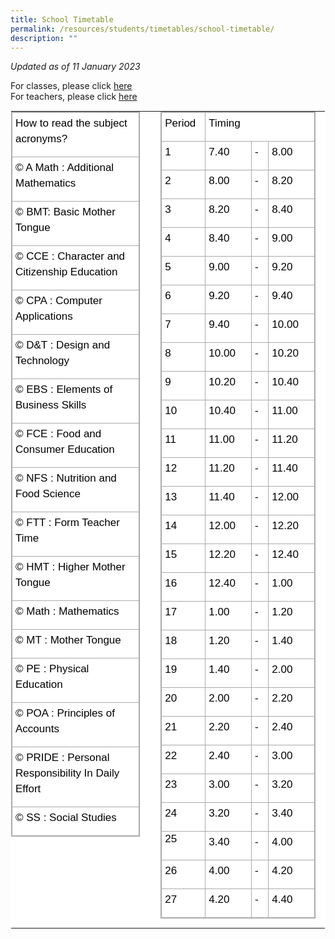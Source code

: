 ```yaml
---
title: School Timetable
permalink: /resources/students/timetables/school-timetable/
description: ""
---
```

_Updated as of 11 January 2023_

For classes, please click [here](https://drive.google.com/drive/folders/1yxPoY1T8elgA12x8oiZcZn9VeVB_kagY?usp=sharing)<br>
For teachers, please click [here](https://drive.google.com/drive/folders/1kN1DwWUNpRaKb7ypW-KAfMJCepOm776v?usp=share_link)

  

<table class="ives_tab_kosong ive_eobj_center" style="margin: auto; outline: 0px; padding: 0px; border-collapse: collapse; clear: both; border: 1px solid transparent; table-layout: fixed; color: rgb(0, 0, 0); font-family: Helvetica, sans-serif; font-size: 17px; font-style: normal; font-variant-ligatures: normal; font-variant-caps: normal; font-weight: 400; letter-spacing: normal; orphans: 2; text-align: left; text-transform: none; white-space: normal; widows: 2; word-spacing: 0px; -webkit-text-stroke-width: 0px; background-color: rgb(255, 255, 255); text-decoration-thickness: initial; text-decoration-style: initial; text-decoration-color: initial;"><tbody style="margin: 0px; outline: 0px; padding: 0px;"><tr style="margin: 0px; outline: 0px; padding: 0px;"><td width="400px" style="margin: 0px; outline: 0px; padding: 0px 15px 15px 0px; vertical-align: top;"><table class="iveo_table ives_tab_simple3 ive_eobj_center" style="margin: auto; outline: 0px; padding: 0px; border-collapse: collapse; clear: both; border: 1px solid rgb(170, 170, 170);"><tbody style="margin: 0px; outline: 0px; padding: 0px;"><tr style="margin: 0px; outline: 0px; padding: 0px;"><td style="margin: 0px; outline: 0px; padding: 0px 15px 15px 5px; text-align: left; vertical-align: top; border: 1px solid rgb(170, 170, 170);"><div style="margin: 0px; outline: 0px; padding: 5px 0px 0px; line-height: 24.99px; color: rgb(0, 0, 0); font-family: Helvetica, sans-serif; font-size: 17px; font-weight: 400;">How to read the subject acronyms?</div></td></tr><tr style="margin: 0px; outline: 0px; padding: 0px;"><td style="margin: 0px; outline: 0px; padding: 0px 15px 15px 5px; text-align: left; vertical-align: top; border: 1px solid rgb(170, 170, 170);"><div style="margin: 0px; outline: 0px; padding: 5px 0px 0px; line-height: 24.99px; color: rgb(0, 0, 0); font-family: Helvetica, sans-serif; font-size: 17px; font-weight: 400;">© A Math : Additional Mathematics</div></td></tr><tr style="margin: 0px; outline: 0px; padding: 0px;"><td style="margin: 0px; outline: 0px; padding: 0px 15px 15px 5px; text-align: left; vertical-align: top; border: 1px solid rgb(170, 170, 170);"><div style="margin: 0px; outline: 0px; padding: 5px 0px 0px; line-height: 24.99px; color: rgb(0, 0, 0); font-family: Helvetica, sans-serif; font-size: 17px; font-weight: 400;">© BMT: Basic Mother Tongue</div></td></tr><tr style="margin: 0px; outline: 0px; padding: 0px;"><td style="margin: 0px; outline: 0px; padding: 0px 15px 15px 5px; text-align: left; vertical-align: top; border: 1px solid rgb(170, 170, 170);"><div style="margin: 0px; outline: 0px; padding: 5px 0px 0px; line-height: 24.99px; color: rgb(0, 0, 0); font-family: Helvetica, sans-serif; font-size: 17px; font-weight: 400;">© CCE : Character and Citizenship Education</div></td></tr><tr style="margin: 0px; outline: 0px; padding: 0px;"><td style="margin: 0px; outline: 0px; padding: 0px 15px 15px 5px; text-align: left; vertical-align: top; border: 1px solid rgb(170, 170, 170);"><div style="margin: 0px; outline: 0px; padding: 5px 0px 0px; line-height: 24.99px; color: rgb(0, 0, 0); font-family: Helvetica, sans-serif; font-size: 17px; font-weight: 400;">© CPA : Computer Applications</div></td></tr><tr style="margin: 0px; outline: 0px; padding: 0px;"><td style="margin: 0px; outline: 0px; padding: 0px 15px 15px 5px; text-align: left; vertical-align: top; border: 1px solid rgb(170, 170, 170);"><div style="margin: 0px; outline: 0px; padding: 5px 0px 0px; line-height: 24.99px; color: rgb(0, 0, 0); font-family: Helvetica, sans-serif; font-size: 17px; font-weight: 400;">© D&amp;T : Design and Technology</div></td></tr><tr style="margin: 0px; outline: 0px; padding: 0px;"><td style="margin: 0px; outline: 0px; padding: 0px 15px 15px 5px; text-align: left; vertical-align: top; border: 1px solid rgb(170, 170, 170);"><div style="margin: 0px; outline: 0px; padding: 5px 0px 0px; line-height: 24.99px; color: rgb(0, 0, 0); font-family: Helvetica, sans-serif; font-size: 17px; font-weight: 400;">© EBS : Elements of Business Skills</div></td></tr><tr style="margin: 0px; outline: 0px; padding: 0px;"><td style="margin: 0px; outline: 0px; padding: 0px 15px 15px 5px; text-align: left; vertical-align: top; border: 1px solid rgb(170, 170, 170);"><div style="margin: 0px; outline: 0px; padding: 5px 0px 0px; line-height: 24.99px; color: rgb(0, 0, 0); font-family: Helvetica, sans-serif; font-size: 17px; font-weight: 400;">© FCE : Food and Consumer Education</div></td></tr><tr style="margin: 0px; outline: 0px; padding: 0px;"><td style="margin: 0px; outline: 0px; padding: 0px 15px 15px 5px; text-align: left; vertical-align: top; border: 1px solid rgb(170, 170, 170);"><div style="margin: 0px; outline: 0px; padding: 5px 0px 0px; line-height: 24.99px; color: rgb(0, 0, 0); font-family: Helvetica, sans-serif; font-size: 17px; font-weight: 400;">© NFS : Nutrition and Food Science</div></td></tr><tr style="margin: 0px; outline: 0px; padding: 0px;"><td style="margin: 0px; outline: 0px; padding: 0px 15px 15px 5px; text-align: left; vertical-align: top; border: 1px solid rgb(170, 170, 170);"><div style="margin: 0px; outline: 0px; padding: 5px 0px 0px; line-height: 24.99px; color: rgb(0, 0, 0); font-family: Helvetica, sans-serif; font-size: 17px; font-weight: 400;">© FTT : Form Teacher Time</div></td></tr><tr style="margin: 0px; outline: 0px; padding: 0px;"><td style="margin: 0px; outline: 0px; padding: 0px 15px 15px 5px; text-align: left; vertical-align: top; border: 1px solid rgb(170, 170, 170);"><div style="margin: 0px; outline: 0px; padding: 5px 0px 0px; line-height: 24.99px; color: rgb(0, 0, 0); font-family: Helvetica, sans-serif; font-size: 17px; font-weight: 400;">© HMT : Higher Mother Tongue</div></td></tr><tr style="margin: 0px; outline: 0px; padding: 0px;"><td style="margin: 0px; outline: 0px; padding: 0px 15px 15px 5px; text-align: left; vertical-align: top; border: 1px solid rgb(170, 170, 170);"><div style="margin: 0px; outline: 0px; padding: 5px 0px 0px; line-height: 24.99px; color: rgb(0, 0, 0); font-family: Helvetica, sans-serif; font-size: 17px; font-weight: 400;">© Math : Mathematics</div></td></tr><tr style="margin: 0px; outline: 0px; padding: 0px;"><td style="margin: 0px; outline: 0px; padding: 0px 15px 15px 5px; text-align: left; vertical-align: top; border: 1px solid rgb(170, 170, 170);"><div style="margin: 0px; outline: 0px; padding: 5px 0px 0px; line-height: 24.99px; color: rgb(0, 0, 0); font-family: Helvetica, sans-serif; font-size: 17px; font-weight: 400;">© MT : Mother Tongue</div></td></tr><tr style="margin: 0px; outline: 0px; padding: 0px;"><td style="margin: 0px; outline: 0px; padding: 0px 15px 15px 5px; text-align: left; vertical-align: top; border: 1px solid rgb(170, 170, 170);"><div style="margin: 0px; outline: 0px; padding: 5px 0px 0px; line-height: 24.99px; color: rgb(0, 0, 0); font-family: Helvetica, sans-serif; font-size: 17px; font-weight: 400;">© PE : Physical Education</div></td></tr><tr style="margin: 0px; outline: 0px; padding: 0px;"><td style="margin: 0px; outline: 0px; padding: 0px 15px 15px 5px; text-align: left; vertical-align: top; border: 1px solid rgb(170, 170, 170);"><div style="margin: 0px; outline: 0px; padding: 5px 0px 0px; line-height: 24.99px; color: rgb(0, 0, 0); font-family: Helvetica, sans-serif; font-size: 17px; font-weight: 400;">© POA : Principles of Accounts</div></td></tr><tr style="margin: 0px; outline: 0px; padding: 0px;"><td style="margin: 0px; outline: 0px; padding: 0px 15px 15px 5px; text-align: left; vertical-align: top; border: 1px solid rgb(170, 170, 170);"><div style="margin: 0px; outline: 0px; padding: 5px 0px 0px; line-height: 24.99px; color: rgb(0, 0, 0); font-family: Helvetica, sans-serif; font-size: 17px; font-weight: 400;">© PRIDE : Personal Responsibility In Daily Effort</div></td></tr><tr style="margin: 0px; outline: 0px; padding: 0px;"><td style="margin: 0px; outline: 0px; padding: 0px 15px 15px 5px; text-align: left; vertical-align: top; border: 1px solid rgb(170, 170, 170);"><div style="margin: 0px; outline: 0px; padding: 5px 0px 0px; line-height: 24.99px; color: rgb(0, 0, 0); font-family: Helvetica, sans-serif; font-size: 17px; font-weight: 400;">© SS : Social Studies</div></td></tr></tbody></table></td><td width="10px" style="margin: 0px; outline: 0px; padding: 0px 15px 15px 0px; vertical-align: top;"><br style="margin: 0px; outline: 0px; padding: 0px;"></td><td width="300px" style="margin: 0px; outline: 0px; padding: 0px 15px 15px 0px; vertical-align: top;"><table class="iveo_table ives_tab_simple3 ive_eobj_center" style="margin: auto; outline: 0px; padding: 0px; border-collapse: collapse; clear: both; border: 1px solid rgb(170, 170, 170);"><tbody style="margin: 0px; outline: 0px; padding: 0px;"><tr style="margin: 0px; outline: 0px; padding: 0px;"><td style="margin: 0px; outline: 0px; padding: 0px 15px 15px 5px; text-align: left; vertical-align: top; border: 1px solid rgb(170, 170, 170);"><div style="margin: 0px; outline: 0px; padding: 5px 0px 0px; line-height: 24.99px; color: rgb(0, 0, 0); font-family: Helvetica, sans-serif; font-size: 17px; font-weight: 400;">Period</div></td><td colspan="3" style="margin: 0px; outline: 0px; padding: 0px 15px 15px 5px; text-align: left; vertical-align: top; border: 1px solid rgb(170, 170, 170);"><div style="margin: 0px; outline: 0px; padding: 5px 0px 0px; line-height: 24.99px; color: rgb(0, 0, 0); font-family: Helvetica, sans-serif; font-size: 17px; font-weight: 400;">Timing</div></td></tr><tr style="margin: 0px; outline: 0px; padding: 0px;"><td style="margin: 0px; outline: 0px; padding: 0px 15px 15px 5px; text-align: left; vertical-align: top; border: 1px solid rgb(170, 170, 170);"><div style="margin: 0px; outline: 0px; padding: 5px 0px 0px; line-height: 24.99px; color: rgb(0, 0, 0); font-family: Helvetica, sans-serif; font-size: 17px; font-weight: 400;">1</div></td><td width="100px" style="margin: 0px; outline: 0px; padding: 0px 15px 15px 5px; text-align: left; vertical-align: top; border: 1px solid rgb(170, 170, 170);"><div style="margin: 0px; outline: 0px; padding: 5px 0px 0px; line-height: 24.99px; color: rgb(0, 0, 0); font-family: Helvetica, sans-serif; font-size: 17px; font-weight: 400;">7.40</div></td><td width="10px" style="margin: 0px; outline: 0px; padding: 0px 15px 15px 5px; text-align: left; vertical-align: top; border: 1px solid rgb(170, 170, 170);"><div style="margin: 0px; outline: 0px; padding: 5px 0px 0px; line-height: 24.99px; color: rgb(0, 0, 0); font-family: Helvetica, sans-serif; font-size: 17px; font-weight: 400;">-</div></td><td width="100px" style="margin: 0px; outline: 0px; padding: 0px 15px 15px 5px; text-align: left; vertical-align: top; border: 1px solid rgb(170, 170, 170);"><div style="margin: 0px; outline: 0px; padding: 5px 0px 0px; line-height: 24.99px; color: rgb(0, 0, 0); font-family: Helvetica, sans-serif; font-size: 17px; font-weight: 400;">8.00</div></td></tr><tr style="margin: 0px; outline: 0px; padding: 0px;"><td style="margin: 0px; outline: 0px; padding: 0px 15px 15px 5px; text-align: left; vertical-align: top; border: 1px solid rgb(170, 170, 170);"><div style="margin: 0px; outline: 0px; padding: 5px 0px 0px; line-height: 24.99px; color: rgb(0, 0, 0); font-family: Helvetica, sans-serif; font-size: 17px; font-weight: 400;">2</div></td><td style="margin: 0px; outline: 0px; padding: 0px 15px 15px 5px; text-align: left; vertical-align: top; border: 1px solid rgb(170, 170, 170);"><div style="margin: 0px; outline: 0px; padding: 5px 0px 0px; line-height: 24.99px; color: rgb(0, 0, 0); font-family: Helvetica, sans-serif; font-size: 17px; font-weight: 400;">8.00</div></td><td width="10px" style="margin: 0px; outline: 0px; padding: 0px 15px 15px 5px; text-align: left; vertical-align: top; border: 1px solid rgb(170, 170, 170);"><div style="margin: 0px; outline: 0px; padding: 5px 0px 0px; line-height: 24.99px; color: rgb(0, 0, 0); font-family: Helvetica, sans-serif; font-size: 17px; font-weight: 400;">-</div></td><td style="margin: 0px; outline: 0px; padding: 0px 15px 15px 5px; text-align: left; vertical-align: top; border: 1px solid rgb(170, 170, 170);"><div style="margin: 0px; outline: 0px; padding: 5px 0px 0px; line-height: 24.99px; color: rgb(0, 0, 0); font-family: Helvetica, sans-serif; font-size: 17px; font-weight: 400;">8.20</div></td></tr><tr style="margin: 0px; outline: 0px; padding: 0px;"><td style="margin: 0px; outline: 0px; padding: 0px 15px 15px 5px; text-align: left; vertical-align: top; border: 1px solid rgb(170, 170, 170);"><div style="margin: 0px; outline: 0px; padding: 5px 0px 0px; line-height: 24.99px; color: rgb(0, 0, 0); font-family: Helvetica, sans-serif; font-size: 17px; font-weight: 400;">3</div></td><td style="margin: 0px; outline: 0px; padding: 0px 15px 15px 5px; text-align: left; vertical-align: top; border: 1px solid rgb(170, 170, 170);"><div style="margin: 0px; outline: 0px; padding: 5px 0px 0px; line-height: 24.99px; color: rgb(0, 0, 0); font-family: Helvetica, sans-serif; font-size: 17px; font-weight: 400;">8.20</div></td><td width="10px" style="margin: 0px; outline: 0px; padding: 0px 15px 15px 5px; text-align: left; vertical-align: top; border: 1px solid rgb(170, 170, 170);"><div style="margin: 0px; outline: 0px; padding: 5px 0px 0px; line-height: 24.99px; color: rgb(0, 0, 0); font-family: Helvetica, sans-serif; font-size: 17px; font-weight: 400;">-</div></td><td style="margin: 0px; outline: 0px; padding: 0px 15px 15px 5px; text-align: left; vertical-align: top; border: 1px solid rgb(170, 170, 170);"><div style="margin: 0px; outline: 0px; padding: 5px 0px 0px; line-height: 24.99px; color: rgb(0, 0, 0); font-family: Helvetica, sans-serif; font-size: 17px; font-weight: 400;">8.40</div></td></tr><tr style="margin: 0px; outline: 0px; padding: 0px;"><td style="margin: 0px; outline: 0px; padding: 0px 15px 15px 5px; text-align: left; vertical-align: top; border: 1px solid rgb(170, 170, 170);"><div style="margin: 0px; outline: 0px; padding: 5px 0px 0px; line-height: 24.99px; color: rgb(0, 0, 0); font-family: Helvetica, sans-serif; font-size: 17px; font-weight: 400;">4</div></td><td style="margin: 0px; outline: 0px; padding: 0px 15px 15px 5px; text-align: left; vertical-align: top; border: 1px solid rgb(170, 170, 170);"><div style="margin: 0px; outline: 0px; padding: 5px 0px 0px; line-height: 24.99px; color: rgb(0, 0, 0); font-family: Helvetica, sans-serif; font-size: 17px; font-weight: 400;">8.40</div></td><td width="10px" style="margin: 0px; outline: 0px; padding: 0px 15px 15px 5px; text-align: left; vertical-align: top; border: 1px solid rgb(170, 170, 170);"><div style="margin: 0px; outline: 0px; padding: 5px 0px 0px; line-height: 24.99px; color: rgb(0, 0, 0); font-family: Helvetica, sans-serif; font-size: 17px; font-weight: 400;">-</div></td><td style="margin: 0px; outline: 0px; padding: 0px 15px 15px 5px; text-align: left; vertical-align: top; border: 1px solid rgb(170, 170, 170);"><div style="margin: 0px; outline: 0px; padding: 5px 0px 0px; line-height: 24.99px; color: rgb(0, 0, 0); font-family: Helvetica, sans-serif; font-size: 17px; font-weight: 400;">9.00</div></td></tr><tr style="margin: 0px; outline: 0px; padding: 0px;"><td style="margin: 0px; outline: 0px; padding: 0px 15px 15px 5px; text-align: left; vertical-align: top; border: 1px solid rgb(170, 170, 170);"><div style="margin: 0px; outline: 0px; padding: 5px 0px 0px; line-height: 24.99px; color: rgb(0, 0, 0); font-family: Helvetica, sans-serif; font-size: 17px; font-weight: 400;">5</div></td><td style="margin: 0px; outline: 0px; padding: 0px 15px 15px 5px; text-align: left; vertical-align: top; border: 1px solid rgb(170, 170, 170);"><div style="margin: 0px; outline: 0px; padding: 5px 0px 0px; line-height: 24.99px; color: rgb(0, 0, 0); font-family: Helvetica, sans-serif; font-size: 17px; font-weight: 400;">9.00</div></td><td width="10px" style="margin: 0px; outline: 0px; padding: 0px 15px 15px 5px; text-align: left; vertical-align: top; border: 1px solid rgb(170, 170, 170);"><div style="margin: 0px; outline: 0px; padding: 5px 0px 0px; line-height: 24.99px; color: rgb(0, 0, 0); font-family: Helvetica, sans-serif; font-size: 17px; font-weight: 400;">-</div></td><td style="margin: 0px; outline: 0px; padding: 0px 15px 15px 5px; text-align: left; vertical-align: top; border: 1px solid rgb(170, 170, 170);"><div style="margin: 0px; outline: 0px; padding: 5px 0px 0px; line-height: 24.99px; color: rgb(0, 0, 0); font-family: Helvetica, sans-serif; font-size: 17px; font-weight: 400;">9.20</div></td></tr><tr style="margin: 0px; outline: 0px; padding: 0px;"><td style="margin: 0px; outline: 0px; padding: 0px 15px 15px 5px; text-align: left; vertical-align: top; border: 1px solid rgb(170, 170, 170);"><div style="margin: 0px; outline: 0px; padding: 5px 0px 0px; line-height: 24.99px; color: rgb(0, 0, 0); font-family: Helvetica, sans-serif; font-size: 17px; font-weight: 400;">6</div></td><td style="margin: 0px; outline: 0px; padding: 0px 15px 15px 5px; text-align: left; vertical-align: top; border: 1px solid rgb(170, 170, 170);"><div style="margin: 0px; outline: 0px; padding: 5px 0px 0px; line-height: 24.99px; color: rgb(0, 0, 0); font-family: Helvetica, sans-serif; font-size: 17px; font-weight: 400;">9.20</div></td><td width="10px" style="margin: 0px; outline: 0px; padding: 0px 15px 15px 5px; text-align: left; vertical-align: top; border: 1px solid rgb(170, 170, 170);"><div style="margin: 0px; outline: 0px; padding: 5px 0px 0px; line-height: 24.99px; color: rgb(0, 0, 0); font-family: Helvetica, sans-serif; font-size: 17px; font-weight: 400;">-</div></td><td style="margin: 0px; outline: 0px; padding: 0px 15px 15px 5px; text-align: left; vertical-align: top; border: 1px solid rgb(170, 170, 170);"><div style="margin: 0px; outline: 0px; padding: 5px 0px 0px; line-height: 24.99px; color: rgb(0, 0, 0); font-family: Helvetica, sans-serif; font-size: 17px; font-weight: 400;">9.40</div></td></tr><tr style="margin: 0px; outline: 0px; padding: 0px;"><td style="margin: 0px; outline: 0px; padding: 0px 15px 15px 5px; text-align: left; vertical-align: top; border: 1px solid rgb(170, 170, 170);"><div style="margin: 0px; outline: 0px; padding: 5px 0px 0px; line-height: 24.99px; color: rgb(0, 0, 0); font-family: Helvetica, sans-serif; font-size: 17px; font-weight: 400;">7</div></td><td style="margin: 0px; outline: 0px; padding: 0px 15px 15px 5px; text-align: left; vertical-align: top; border: 1px solid rgb(170, 170, 170);"><div style="margin: 0px; outline: 0px; padding: 5px 0px 0px; line-height: 24.99px; color: rgb(0, 0, 0); font-family: Helvetica, sans-serif; font-size: 17px; font-weight: 400;">9.40</div></td><td width="10px" style="margin: 0px; outline: 0px; padding: 0px 15px 15px 5px; text-align: left; vertical-align: top; border: 1px solid rgb(170, 170, 170);"><div style="margin: 0px; outline: 0px; padding: 5px 0px 0px; line-height: 24.99px; color: rgb(0, 0, 0); font-family: Helvetica, sans-serif; font-size: 17px; font-weight: 400;">-</div></td><td style="margin: 0px; outline: 0px; padding: 0px 15px 15px 5px; text-align: left; vertical-align: top; border: 1px solid rgb(170, 170, 170);"><div style="margin: 0px; outline: 0px; padding: 5px 0px 0px; line-height: 24.99px; color: rgb(0, 0, 0); font-family: Helvetica, sans-serif; font-size: 17px; font-weight: 400;">10.00</div></td></tr><tr style="margin: 0px; outline: 0px; padding: 0px;"><td style="margin: 0px; outline: 0px; padding: 0px 15px 15px 5px; text-align: left; vertical-align: top; border: 1px solid rgb(170, 170, 170);"><div style="margin: 0px; outline: 0px; padding: 5px 0px 0px; line-height: 24.99px; color: rgb(0, 0, 0); font-family: Helvetica, sans-serif; font-size: 17px; font-weight: 400;">8</div></td><td style="margin: 0px; outline: 0px; padding: 0px 15px 15px 5px; text-align: left; vertical-align: top; border: 1px solid rgb(170, 170, 170);"><div style="margin: 0px; outline: 0px; padding: 5px 0px 0px; line-height: 24.99px; color: rgb(0, 0, 0); font-family: Helvetica, sans-serif; font-size: 17px; font-weight: 400;">10.00</div></td><td width="10px" style="margin: 0px; outline: 0px; padding: 0px 15px 15px 5px; text-align: left; vertical-align: top; border: 1px solid rgb(170, 170, 170);"><div style="margin: 0px; outline: 0px; padding: 5px 0px 0px; line-height: 24.99px; color: rgb(0, 0, 0); font-family: Helvetica, sans-serif; font-size: 17px; font-weight: 400;">-</div></td><td style="margin: 0px; outline: 0px; padding: 0px 15px 15px 5px; text-align: left; vertical-align: top; border: 1px solid rgb(170, 170, 170);"><div style="margin: 0px; outline: 0px; padding: 5px 0px 0px; line-height: 24.99px; color: rgb(0, 0, 0); font-family: Helvetica, sans-serif; font-size: 17px; font-weight: 400;">10.20</div></td></tr><tr style="margin: 0px; outline: 0px; padding: 0px;"><td style="margin: 0px; outline: 0px; padding: 0px 15px 15px 5px; text-align: left; vertical-align: top; border: 1px solid rgb(170, 170, 170);"><div style="margin: 0px; outline: 0px; padding: 5px 0px 0px; line-height: 24.99px; color: rgb(0, 0, 0); font-family: Helvetica, sans-serif; font-size: 17px; font-weight: 400;">9</div></td><td style="margin: 0px; outline: 0px; padding: 0px 15px 15px 5px; text-align: left; vertical-align: top; border: 1px solid rgb(170, 170, 170);"><div style="margin: 0px; outline: 0px; padding: 5px 0px 0px; line-height: 24.99px; color: rgb(0, 0, 0); font-family: Helvetica, sans-serif; font-size: 17px; font-weight: 400;">10.20</div></td><td width="10px" style="margin: 0px; outline: 0px; padding: 0px 15px 15px 5px; text-align: left; vertical-align: top; border: 1px solid rgb(170, 170, 170);"><div style="margin: 0px; outline: 0px; padding: 5px 0px 0px; line-height: 24.99px; color: rgb(0, 0, 0); font-family: Helvetica, sans-serif; font-size: 17px; font-weight: 400;">-</div></td><td style="margin: 0px; outline: 0px; padding: 0px 15px 15px 5px; text-align: left; vertical-align: top; border: 1px solid rgb(170, 170, 170);"><div style="margin: 0px; outline: 0px; padding: 5px 0px 0px; line-height: 24.99px; color: rgb(0, 0, 0); font-family: Helvetica, sans-serif; font-size: 17px; font-weight: 400;">10.40</div></td></tr><tr style="margin: 0px; outline: 0px; padding: 0px;"><td style="margin: 0px; outline: 0px; padding: 0px 15px 15px 5px; text-align: left; vertical-align: top; border: 1px solid rgb(170, 170, 170);"><div style="margin: 0px; outline: 0px; padding: 5px 0px 0px; line-height: 24.99px; color: rgb(0, 0, 0); font-family: Helvetica, sans-serif; font-size: 17px; font-weight: 400;">10</div></td><td style="margin: 0px; outline: 0px; padding: 0px 15px 15px 5px; text-align: left; vertical-align: top; border: 1px solid rgb(170, 170, 170);"><div style="margin: 0px; outline: 0px; padding: 5px 0px 0px; line-height: 24.99px; color: rgb(0, 0, 0); font-family: Helvetica, sans-serif; font-size: 17px; font-weight: 400;">10.40</div></td><td width="10px" style="margin: 0px; outline: 0px; padding: 0px 15px 15px 5px; text-align: left; vertical-align: top; border: 1px solid rgb(170, 170, 170);"><div style="margin: 0px; outline: 0px; padding: 5px 0px 0px; line-height: 24.99px; color: rgb(0, 0, 0); font-family: Helvetica, sans-serif; font-size: 17px; font-weight: 400;">-</div></td><td style="margin: 0px; outline: 0px; padding: 0px 15px 15px 5px; text-align: left; vertical-align: top; border: 1px solid rgb(170, 170, 170);"><div style="margin: 0px; outline: 0px; padding: 5px 0px 0px; line-height: 24.99px; color: rgb(0, 0, 0); font-family: Helvetica, sans-serif; font-size: 17px; font-weight: 400;">11.00</div></td></tr><tr style="margin: 0px; outline: 0px; padding: 0px;"><td style="margin: 0px; outline: 0px; padding: 0px 15px 15px 5px; text-align: left; vertical-align: top; border: 1px solid rgb(170, 170, 170);"><div style="margin: 0px; outline: 0px; padding: 5px 0px 0px; line-height: 24.99px; color: rgb(0, 0, 0); font-family: Helvetica, sans-serif; font-size: 17px; font-weight: 400;">11</div></td><td style="margin: 0px; outline: 0px; padding: 0px 15px 15px 5px; text-align: left; vertical-align: top; border: 1px solid rgb(170, 170, 170);"><div style="margin: 0px; outline: 0px; padding: 5px 0px 0px; line-height: 24.99px; color: rgb(0, 0, 0); font-family: Helvetica, sans-serif; font-size: 17px; font-weight: 400;">11.00</div></td><td width="10px" style="margin: 0px; outline: 0px; padding: 0px 15px 15px 5px; text-align: left; vertical-align: top; border: 1px solid rgb(170, 170, 170);"><div style="margin: 0px; outline: 0px; padding: 5px 0px 0px; line-height: 24.99px; color: rgb(0, 0, 0); font-family: Helvetica, sans-serif; font-size: 17px; font-weight: 400;">-</div></td><td style="margin: 0px; outline: 0px; padding: 0px 15px 15px 5px; text-align: left; vertical-align: top; border: 1px solid rgb(170, 170, 170);"><div style="margin: 0px; outline: 0px; padding: 5px 0px 0px; line-height: 24.99px; color: rgb(0, 0, 0); font-family: Helvetica, sans-serif; font-size: 17px; font-weight: 400;">11.20</div></td></tr><tr style="margin: 0px; outline: 0px; padding: 0px;"><td style="margin: 0px; outline: 0px; padding: 0px 15px 15px 5px; text-align: left; vertical-align: top; border: 1px solid rgb(170, 170, 170);"><div style="margin: 0px; outline: 0px; padding: 5px 0px 0px; line-height: 24.99px; color: rgb(0, 0, 0); font-family: Helvetica, sans-serif; font-size: 17px; font-weight: 400;">12</div></td><td style="margin: 0px; outline: 0px; padding: 0px 15px 15px 5px; text-align: left; vertical-align: top; border: 1px solid rgb(170, 170, 170);"><div style="margin: 0px; outline: 0px; padding: 5px 0px 0px; line-height: 24.99px; color: rgb(0, 0, 0); font-family: Helvetica, sans-serif; font-size: 17px; font-weight: 400;">11.20</div></td><td width="10px" style="margin: 0px; outline: 0px; padding: 0px 15px 15px 5px; text-align: left; vertical-align: top; border: 1px solid rgb(170, 170, 170);"><div style="margin: 0px; outline: 0px; padding: 5px 0px 0px; line-height: 24.99px; color: rgb(0, 0, 0); font-family: Helvetica, sans-serif; font-size: 17px; font-weight: 400;">-</div></td><td style="margin: 0px; outline: 0px; padding: 0px 15px 15px 5px; text-align: left; vertical-align: top; border: 1px solid rgb(170, 170, 170);"><div style="margin: 0px; outline: 0px; padding: 5px 0px 0px; line-height: 24.99px; color: rgb(0, 0, 0); font-family: Helvetica, sans-serif; font-size: 17px; font-weight: 400;">11.40</div></td></tr><tr style="margin: 0px; outline: 0px; padding: 0px;"><td style="margin: 0px; outline: 0px; padding: 0px 15px 15px 5px; text-align: left; vertical-align: top; border: 1px solid rgb(170, 170, 170);"><div style="margin: 0px; outline: 0px; padding: 5px 0px 0px; line-height: 24.99px; color: rgb(0, 0, 0); font-family: Helvetica, sans-serif; font-size: 17px; font-weight: 400;">13</div></td><td style="margin: 0px; outline: 0px; padding: 0px 15px 15px 5px; text-align: left; vertical-align: top; border: 1px solid rgb(170, 170, 170);"><div style="margin: 0px; outline: 0px; padding: 5px 0px 0px; line-height: 24.99px; color: rgb(0, 0, 0); font-family: Helvetica, sans-serif; font-size: 17px; font-weight: 400;">11.40</div></td><td width="10px" style="margin: 0px; outline: 0px; padding: 0px 15px 15px 5px; text-align: left; vertical-align: top; border: 1px solid rgb(170, 170, 170);"><div style="margin: 0px; outline: 0px; padding: 5px 0px 0px; line-height: 24.99px; color: rgb(0, 0, 0); font-family: Helvetica, sans-serif; font-size: 17px; font-weight: 400;">-</div></td><td style="margin: 0px; outline: 0px; padding: 0px 15px 15px 5px; text-align: left; vertical-align: top; border: 1px solid rgb(170, 170, 170);"><div style="margin: 0px; outline: 0px; padding: 5px 0px 0px; line-height: 24.99px; color: rgb(0, 0, 0); font-family: Helvetica, sans-serif; font-size: 17px; font-weight: 400;">12.00</div></td></tr><tr style="margin: 0px; outline: 0px; padding: 0px;"><td style="margin: 0px; outline: 0px; padding: 0px 15px 15px 5px; text-align: left; vertical-align: top; border: 1px solid rgb(170, 170, 170);"><div style="margin: 0px; outline: 0px; padding: 5px 0px 0px; line-height: 24.99px; color: rgb(0, 0, 0); font-family: Helvetica, sans-serif; font-size: 17px; font-weight: 400;">14</div></td><td style="margin: 0px; outline: 0px; padding: 0px 15px 15px 5px; text-align: left; vertical-align: top; border: 1px solid rgb(170, 170, 170);"><div style="margin: 0px; outline: 0px; padding: 5px 0px 0px; line-height: 24.99px; color: rgb(0, 0, 0); font-family: Helvetica, sans-serif; font-size: 17px; font-weight: 400;">12.00</div></td><td width="10px" style="margin: 0px; outline: 0px; padding: 0px 15px 15px 5px; text-align: left; vertical-align: top; border: 1px solid rgb(170, 170, 170);"><div style="margin: 0px; outline: 0px; padding: 5px 0px 0px; line-height: 24.99px; color: rgb(0, 0, 0); font-family: Helvetica, sans-serif; font-size: 17px; font-weight: 400;">-</div></td><td style="margin: 0px; outline: 0px; padding: 0px 15px 15px 5px; text-align: left; vertical-align: top; border: 1px solid rgb(170, 170, 170);"><div style="margin: 0px; outline: 0px; padding: 5px 0px 0px; line-height: 24.99px; color: rgb(0, 0, 0); font-family: Helvetica, sans-serif; font-size: 17px; font-weight: 400;">12.20</div></td></tr><tr style="margin: 0px; outline: 0px; padding: 0px;"><td style="margin: 0px; outline: 0px; padding: 0px 15px 15px 5px; text-align: left; vertical-align: top; border: 1px solid rgb(170, 170, 170);"><div style="margin: 0px; outline: 0px; padding: 5px 0px 0px; line-height: 24.99px; color: rgb(0, 0, 0); font-family: Helvetica, sans-serif; font-size: 17px; font-weight: 400;">15</div></td><td style="margin: 0px; outline: 0px; padding: 0px 15px 15px 5px; text-align: left; vertical-align: top; border: 1px solid rgb(170, 170, 170);"><div style="margin: 0px; outline: 0px; padding: 5px 0px 0px; line-height: 24.99px; color: rgb(0, 0, 0); font-family: Helvetica, sans-serif; font-size: 17px; font-weight: 400;">12.20</div></td><td width="10px" style="margin: 0px; outline: 0px; padding: 0px 15px 15px 5px; text-align: left; vertical-align: top; border: 1px solid rgb(170, 170, 170);"><div style="margin: 0px; outline: 0px; padding: 5px 0px 0px; line-height: 24.99px; color: rgb(0, 0, 0); font-family: Helvetica, sans-serif; font-size: 17px; font-weight: 400;">-</div></td><td style="margin: 0px; outline: 0px; padding: 0px 15px 15px 5px; text-align: left; vertical-align: top; border: 1px solid rgb(170, 170, 170);"><div style="margin: 0px; outline: 0px; padding: 5px 0px 0px; line-height: 24.99px; color: rgb(0, 0, 0); font-family: Helvetica, sans-serif; font-size: 17px; font-weight: 400;">12.40</div></td></tr><tr style="margin: 0px; outline: 0px; padding: 0px;"><td style="margin: 0px; outline: 0px; padding: 0px 15px 15px 5px; text-align: left; vertical-align: top; border: 1px solid rgb(170, 170, 170);"><div style="margin: 0px; outline: 0px; padding: 5px 0px 0px; line-height: 24.99px; color: rgb(0, 0, 0); font-family: Helvetica, sans-serif; font-size: 17px; font-weight: 400;">16</div></td><td style="margin: 0px; outline: 0px; padding: 0px 15px 15px 5px; text-align: left; vertical-align: top; border: 1px solid rgb(170, 170, 170);"><div style="margin: 0px; outline: 0px; padding: 5px 0px 0px; line-height: 24.99px; color: rgb(0, 0, 0); font-family: Helvetica, sans-serif; font-size: 17px; font-weight: 400;">12.40</div></td><td width="10px" style="margin: 0px; outline: 0px; padding: 0px 15px 15px 5px; text-align: left; vertical-align: top; border: 1px solid rgb(170, 170, 170);"><div style="margin: 0px; outline: 0px; padding: 5px 0px 0px; line-height: 24.99px; color: rgb(0, 0, 0); font-family: Helvetica, sans-serif; font-size: 17px; font-weight: 400;">-</div></td><td style="margin: 0px; outline: 0px; padding: 0px 15px 15px 5px; text-align: left; vertical-align: top; border: 1px solid rgb(170, 170, 170);"><div style="margin: 0px; outline: 0px; padding: 5px 0px 0px; line-height: 24.99px; color: rgb(0, 0, 0); font-family: Helvetica, sans-serif; font-size: 17px; font-weight: 400;">1.00</div></td></tr><tr style="margin: 0px; outline: 0px; padding: 0px;"><td style="margin: 0px; outline: 0px; padding: 0px 15px 15px 5px; text-align: left; vertical-align: top; border: 1px solid rgb(170, 170, 170);"><div style="margin: 0px; outline: 0px; padding: 5px 0px 0px; line-height: 24.99px; color: rgb(0, 0, 0); font-family: Helvetica, sans-serif; font-size: 17px; font-weight: 400;">17</div></td><td style="margin: 0px; outline: 0px; padding: 0px 15px 15px 5px; text-align: left; vertical-align: top; border: 1px solid rgb(170, 170, 170);"><div style="margin: 0px; outline: 0px; padding: 5px 0px 0px; line-height: 24.99px; color: rgb(0, 0, 0); font-family: Helvetica, sans-serif; font-size: 17px; font-weight: 400;">1.00</div></td><td width="10px" style="margin: 0px; outline: 0px; padding: 0px 15px 15px 5px; text-align: left; vertical-align: top; border: 1px solid rgb(170, 170, 170);"><div style="margin: 0px; outline: 0px; padding: 5px 0px 0px; line-height: 24.99px; color: rgb(0, 0, 0); font-family: Helvetica, sans-serif; font-size: 17px; font-weight: 400;">-</div></td><td style="margin: 0px; outline: 0px; padding: 0px 15px 15px 5px; text-align: left; vertical-align: top; border: 1px solid rgb(170, 170, 170);"><div style="margin: 0px; outline: 0px; padding: 5px 0px 0px; line-height: 24.99px; color: rgb(0, 0, 0); font-family: Helvetica, sans-serif; font-size: 17px; font-weight: 400;">1.20</div></td></tr><tr style="margin: 0px; outline: 0px; padding: 0px;"><td style="margin: 0px; outline: 0px; padding: 0px 15px 15px 5px; text-align: left; vertical-align: top; border: 1px solid rgb(170, 170, 170);"><div style="margin: 0px; outline: 0px; padding: 5px 0px 0px; line-height: 24.99px; color: rgb(0, 0, 0); font-family: Helvetica, sans-serif; font-size: 17px; font-weight: 400;">18</div></td><td style="margin: 0px; outline: 0px; padding: 0px 15px 15px 5px; text-align: left; vertical-align: top; border: 1px solid rgb(170, 170, 170);"><div style="margin: 0px; outline: 0px; padding: 5px 0px 0px; line-height: 24.99px; color: rgb(0, 0, 0); font-family: Helvetica, sans-serif; font-size: 17px; font-weight: 400;">1.20</div></td><td width="10px" style="margin: 0px; outline: 0px; padding: 0px 15px 15px 5px; text-align: left; vertical-align: top; border: 1px solid rgb(170, 170, 170);"><div style="margin: 0px; outline: 0px; padding: 5px 0px 0px; line-height: 24.99px; color: rgb(0, 0, 0); font-family: Helvetica, sans-serif; font-size: 17px; font-weight: 400;">-</div></td><td style="margin: 0px; outline: 0px; padding: 0px 15px 15px 5px; text-align: left; vertical-align: top; border: 1px solid rgb(170, 170, 170);"><div style="margin: 0px; outline: 0px; padding: 5px 0px 0px; line-height: 24.99px; color: rgb(0, 0, 0); font-family: Helvetica, sans-serif; font-size: 17px; font-weight: 400;">1.40</div></td></tr><tr style="margin: 0px; outline: 0px; padding: 0px;"><td style="margin: 0px; outline: 0px; padding: 0px 15px 15px 5px; text-align: left; vertical-align: top; border: 1px solid rgb(170, 170, 170);"><div style="margin: 0px; outline: 0px; padding: 5px 0px 0px; line-height: 24.99px; color: rgb(0, 0, 0); font-family: Helvetica, sans-serif; font-size: 17px; font-weight: 400;">19</div></td><td style="margin: 0px; outline: 0px; padding: 0px 15px 15px 5px; text-align: left; vertical-align: top; border: 1px solid rgb(170, 170, 170);"><div style="margin: 0px; outline: 0px; padding: 5px 0px 0px; line-height: 24.99px; color: rgb(0, 0, 0); font-family: Helvetica, sans-serif; font-size: 17px; font-weight: 400;">1.40</div></td><td width="10px" style="margin: 0px; outline: 0px; padding: 0px 15px 15px 5px; text-align: left; vertical-align: top; border: 1px solid rgb(170, 170, 170);"><div style="margin: 0px; outline: 0px; padding: 5px 0px 0px; line-height: 24.99px; color: rgb(0, 0, 0); font-family: Helvetica, sans-serif; font-size: 17px; font-weight: 400;">-</div></td><td style="margin: 0px; outline: 0px; padding: 0px 15px 15px 5px; text-align: left; vertical-align: top; border: 1px solid rgb(170, 170, 170);"><div style="margin: 0px; outline: 0px; padding: 5px 0px 0px; line-height: 24.99px; color: rgb(0, 0, 0); font-family: Helvetica, sans-serif; font-size: 17px; font-weight: 400;">2.00</div></td></tr><tr style="margin: 0px; outline: 0px; padding: 0px;"><td style="margin: 0px; outline: 0px; padding: 0px 15px 15px 5px; text-align: left; vertical-align: top; border: 1px solid rgb(170, 170, 170);"><div style="margin: 0px; outline: 0px; padding: 5px 0px 0px; line-height: 24.99px; color: rgb(0, 0, 0); font-family: Helvetica, sans-serif; font-size: 17px; font-weight: 400;">20</div></td><td style="margin: 0px; outline: 0px; padding: 0px 15px 15px 5px; text-align: left; vertical-align: top; border: 1px solid rgb(170, 170, 170);"><div style="margin: 0px; outline: 0px; padding: 5px 0px 0px; line-height: 24.99px; color: rgb(0, 0, 0); font-family: Helvetica, sans-serif; font-size: 17px; font-weight: 400;">2.00</div></td><td width="10px" style="margin: 0px; outline: 0px; padding: 0px 15px 15px 5px; text-align: left; vertical-align: top; border: 1px solid rgb(170, 170, 170);"><div style="margin: 0px; outline: 0px; padding: 5px 0px 0px; line-height: 24.99px; color: rgb(0, 0, 0); font-family: Helvetica, sans-serif; font-size: 17px; font-weight: 400;">-</div></td><td style="margin: 0px; outline: 0px; padding: 0px 15px 15px 5px; text-align: left; vertical-align: top; border: 1px solid rgb(170, 170, 170);"><div style="margin: 0px; outline: 0px; padding: 5px 0px 0px; line-height: 24.99px; color: rgb(0, 0, 0); font-family: Helvetica, sans-serif; font-size: 17px; font-weight: 400;">2.20</div></td></tr><tr style="margin: 0px; outline: 0px; padding: 0px;"><td style="margin: 0px; outline: 0px; padding: 0px 15px 15px 5px; text-align: left; vertical-align: top; border: 1px solid rgb(170, 170, 170);"><div style="margin: 0px; outline: 0px; padding: 5px 0px 0px; line-height: 24.99px; color: rgb(0, 0, 0); font-family: Helvetica, sans-serif; font-size: 17px; font-weight: 400;">21</div></td><td style="margin: 0px; outline: 0px; padding: 0px 15px 15px 5px; text-align: left; vertical-align: top; border: 1px solid rgb(170, 170, 170);"><div style="margin: 0px; outline: 0px; padding: 5px 0px 0px; line-height: 24.99px; color: rgb(0, 0, 0); font-family: Helvetica, sans-serif; font-size: 17px; font-weight: 400;">2.20</div></td><td width="10px" style="margin: 0px; outline: 0px; padding: 0px 15px 15px 5px; text-align: left; vertical-align: top; border: 1px solid rgb(170, 170, 170);"><div style="margin: 0px; outline: 0px; padding: 5px 0px 0px; line-height: 24.99px; color: rgb(0, 0, 0); font-family: Helvetica, sans-serif; font-size: 17px; font-weight: 400;">-</div></td><td style="margin: 0px; outline: 0px; padding: 0px 15px 15px 5px; text-align: left; vertical-align: top; border: 1px solid rgb(170, 170, 170);"><div style="margin: 0px; outline: 0px; padding: 5px 0px 0px; line-height: 24.99px; color: rgb(0, 0, 0); font-family: Helvetica, sans-serif; font-size: 17px; font-weight: 400;">2.40</div></td></tr><tr style="margin: 0px; outline: 0px; padding: 0px;"><td style="margin: 0px; outline: 0px; padding: 0px 15px 15px 5px; text-align: left; vertical-align: top; border: 1px solid rgb(170, 170, 170);"><div style="margin: 0px; outline: 0px; padding: 5px 0px 0px; line-height: 24.99px; color: rgb(0, 0, 0); font-family: Helvetica, sans-serif; font-size: 17px; font-weight: 400;">22</div></td><td style="margin: 0px; outline: 0px; padding: 0px 15px 15px 5px; text-align: left; vertical-align: top; border: 1px solid rgb(170, 170, 170);"><div style="margin: 0px; outline: 0px; padding: 5px 0px 0px; line-height: 24.99px; color: rgb(0, 0, 0); font-family: Helvetica, sans-serif; font-size: 17px; font-weight: 400;">2.40</div></td><td width="10px" style="margin: 0px; outline: 0px; padding: 0px 15px 15px 5px; text-align: left; vertical-align: top; border: 1px solid rgb(170, 170, 170);"><div style="margin: 0px; outline: 0px; padding: 5px 0px 0px; line-height: 24.99px; color: rgb(0, 0, 0); font-family: Helvetica, sans-serif; font-size: 17px; font-weight: 400;">-</div></td><td style="margin: 0px; outline: 0px; padding: 0px 15px 15px 5px; text-align: left; vertical-align: top; border: 1px solid rgb(170, 170, 170);"><div style="margin: 0px; outline: 0px; padding: 5px 0px 0px; line-height: 24.99px; color: rgb(0, 0, 0); font-family: Helvetica, sans-serif; font-size: 17px; font-weight: 400;">3.00</div></td></tr><tr style="margin: 0px; outline: 0px; padding: 0px;"><td style="margin: 0px; outline: 0px; padding: 0px 15px 15px 5px; text-align: left; vertical-align: top; border: 1px solid rgb(170, 170, 170);"><div style="margin: 0px; outline: 0px; padding: 5px 0px 0px; line-height: 24.99px; color: rgb(0, 0, 0); font-family: Helvetica, sans-serif; font-size: 17px; font-weight: 400;">23</div></td><td style="margin: 0px; outline: 0px; padding: 0px 15px 15px 5px; text-align: left; vertical-align: top; border: 1px solid rgb(170, 170, 170);"><div style="margin: 0px; outline: 0px; padding: 5px 0px 0px; line-height: 24.99px; color: rgb(0, 0, 0); font-family: Helvetica, sans-serif; font-size: 17px; font-weight: 400;">3.00</div></td><td width="10px" style="margin: 0px; outline: 0px; padding: 0px 15px 15px 5px; text-align: left; vertical-align: top; border: 1px solid rgb(170, 170, 170);"><div style="margin: 0px; outline: 0px; padding: 5px 0px 0px; line-height: 24.99px; color: rgb(0, 0, 0); font-family: Helvetica, sans-serif; font-size: 17px; font-weight: 400;">-</div></td><td style="margin: 0px; outline: 0px; padding: 0px 15px 15px 5px; text-align: left; vertical-align: top; border: 1px solid rgb(170, 170, 170);"><div style="margin: 0px; outline: 0px; padding: 5px 0px 0px; line-height: 24.99px; color: rgb(0, 0, 0); font-family: Helvetica, sans-serif; font-size: 17px; font-weight: 400;">3.20</div></td></tr><tr style="margin: 0px; outline: 0px; padding: 0px;"><td style="margin: 0px; outline: 0px; padding: 0px 15px 15px 5px; text-align: left; vertical-align: top; border: 1px solid rgb(170, 170, 170);"><div style="margin: 0px; outline: 0px; padding: 5px 0px 0px; line-height: 24.99px; color: rgb(0, 0, 0); font-family: Helvetica, sans-serif; font-size: 17px; font-weight: 400;">24</div></td><td style="margin: 0px; outline: 0px; padding: 0px 15px 15px 5px; text-align: left; vertical-align: top; border: 1px solid rgb(170, 170, 170);"><div style="margin: 0px; outline: 0px; padding: 5px 0px 0px; line-height: 24.99px; color: rgb(0, 0, 0); font-family: Helvetica, sans-serif; font-size: 17px; font-weight: 400;">3.20</div></td><td width="10px" style="margin: 0px; outline: 0px; padding: 0px 15px 15px 5px; text-align: left; vertical-align: top; border: 1px solid rgb(170, 170, 170);"><div style="margin: 0px; outline: 0px; padding: 5px 0px 0px; line-height: 24.99px; color: rgb(0, 0, 0); font-family: Helvetica, sans-serif; font-size: 17px; font-weight: 400;">-</div></td><td style="margin: 0px; outline: 0px; padding: 0px 15px 15px 5px; text-align: left; vertical-align: top; border: 1px solid rgb(170, 170, 170);"><div style="margin: 0px; outline: 0px; padding: 5px 0px 0px; line-height: 24.99px; color: rgb(0, 0, 0); font-family: Helvetica, sans-serif; font-size: 17px; font-weight: 400;">3.40</div></td></tr><tr style="margin: 0px; outline: 0px; padding: 0px;"><td style="margin: 0px; outline: 0px; padding: 0px 15px 15px 5px; text-align: left; vertical-align: top; border: 1px solid rgb(170, 170, 170);"><div style="margin: 0px; outline: 0px; padding: 0px; line-height: 24.99px; color: rgb(0, 0, 0); font-family: Helvetica, sans-serif; font-size: 17px; font-weight: 400;">25</div></td><td style="margin: 0px; outline: 0px; padding: 0px 15px 15px 5px; text-align: left; vertical-align: top; border: 1px solid rgb(170, 170, 170);"><div style="margin: 0px; outline: 0px; padding: 5px 0px 0px; line-height: 24.99px; color: rgb(0, 0, 0); font-family: Helvetica, sans-serif; font-size: 17px; font-weight: 400;">3.40</div></td><td width="10px" style="margin: 0px; outline: 0px; padding: 0px 15px 15px 5px; text-align: left; vertical-align: top; border: 1px solid rgb(170, 170, 170);"><div style="margin: 0px; outline: 0px; padding: 5px 0px 0px; line-height: 24.99px; color: rgb(0, 0, 0); font-family: Helvetica, sans-serif; font-size: 17px; font-weight: 400;">-</div></td><td style="margin: 0px; outline: 0px; padding: 0px 15px 15px 5px; text-align: left; vertical-align: top; border: 1px solid rgb(170, 170, 170);"><div style="margin: 0px; outline: 0px; padding: 5px 0px 0px; line-height: 24.99px; color: rgb(0, 0, 0); font-family: Helvetica, sans-serif; font-size: 17px; font-weight: 400;">4.00</div></td></tr><tr style="margin: 0px; outline: 0px; padding: 0px;"><td style="margin: 0px; outline: 0px; padding: 0px 15px 15px 5px; text-align: left; vertical-align: top; border: 1px solid rgb(170, 170, 170);"><div style="margin: 0px; outline: 0px; padding: 5px 0px 0px; line-height: 24.99px; color: rgb(0, 0, 0); font-family: Helvetica, sans-serif; font-size: 17px; font-weight: 400;">26</div></td><td style="margin: 0px; outline: 0px; padding: 0px 15px 15px 5px; text-align: left; vertical-align: top; border: 1px solid rgb(170, 170, 170);"><div style="margin: 0px; outline: 0px; padding: 5px 0px 0px; line-height: 24.99px; color: rgb(0, 0, 0); font-family: Helvetica, sans-serif; font-size: 17px; font-weight: 400;">4.00</div></td><td width="10px" style="margin: 0px; outline: 0px; padding: 0px 15px 15px 5px; text-align: left; vertical-align: top; border: 1px solid rgb(170, 170, 170);"><div style="margin: 0px; outline: 0px; padding: 5px 0px 0px; line-height: 24.99px; color: rgb(0, 0, 0); font-family: Helvetica, sans-serif; font-size: 17px; font-weight: 400;">-</div></td><td style="margin: 0px; outline: 0px; padding: 0px 15px 15px 5px; text-align: left; vertical-align: top; border: 1px solid rgb(170, 170, 170);"><div style="margin: 0px; outline: 0px; padding: 5px 0px 0px; line-height: 24.99px; color: rgb(0, 0, 0); font-family: Helvetica, sans-serif; font-size: 17px; font-weight: 400;">4.20</div></td></tr><tr style="margin: 0px; outline: 0px; padding: 0px;"><td style="margin: 0px; outline: 0px; padding: 0px 15px 15px 5px; text-align: left; vertical-align: top; border: 1px solid rgb(170, 170, 170);"><div style="margin: 0px; outline: 0px; padding: 5px 0px 0px; line-height: 24.99px; color: rgb(0, 0, 0); font-family: Helvetica, sans-serif; font-size: 17px; font-weight: 400;">27</div></td><td style="margin: 0px; outline: 0px; padding: 0px 15px 15px 5px; text-align: left; vertical-align: top; border: 1px solid rgb(170, 170, 170);"><div style="margin: 0px; outline: 0px; padding: 5px 0px 0px; line-height: 24.99px; color: rgb(0, 0, 0); font-family: Helvetica, sans-serif; font-size: 17px; font-weight: 400;">4.20</div></td><td width="10px" style="margin: 0px; outline: 0px; padding: 0px 15px 15px 5px; text-align: left; vertical-align: top; border: 1px solid rgb(170, 170, 170);"><div style="margin: 0px; outline: 0px; padding: 5px 0px 0px; line-height: 24.99px; color: rgb(0, 0, 0); font-family: Helvetica, sans-serif; font-size: 17px; font-weight: 400;">-</div></td><td style="margin: 0px; outline: 0px; padding: 0px 15px 15px 5px; text-align: left; vertical-align: top; border: 1px solid rgb(170, 170, 170);"><div style="margin: 0px; outline: 0px; padding: 5px 0px 0px; line-height: 24.99px; color: rgb(0, 0, 0); font-family: Helvetica, sans-serif; font-size: 17px; font-weight: 400;">4.40</div></td></tr></tbody></table></td></tr></tbody></table>
